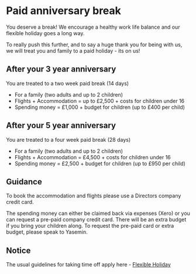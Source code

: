 # Paid anniversary break

You deserve a break! We encourage a healthy work life balance and our flexible holiday goes a long way.

To really push this further, and to say a huge thank you for being with us, we will treat you and family to a paid holiday - its on us!

## After your 3 year anniversary 
You are treated to a two week paid break (14 days)
* For a family (two adults and up to 2 children)
* Flights + Accommodation = up to £2,500 + costs for children under 16 
* Spending money = £1,000 + budget for children (up to £400 per child)

## After your 5 year anniversary 
You are treated to a four week paid break (28 days)
* For a family (two adults and up to 2 children)
* Flights + Accommodation = £4,500 + costs for children under 16
* Spending money = £2,500 + budget for children (up to £950 per child)

## Guidance
To book the accommodation and flights please use a Directors company credit card. 

The spending money can either be claimed back via expenses (Xero) or you can request a pre-paid company credit card.
There will be an extra budget if you bring your children along. To request the pre-paid card or extra budget, please speak to Yasemin.

## Notice
The usual guidelines for taking time off apply here - [Flexible Holiday](https://github.com/madetech/handbook/blob/master/benefits/flexible_holiday.md)
